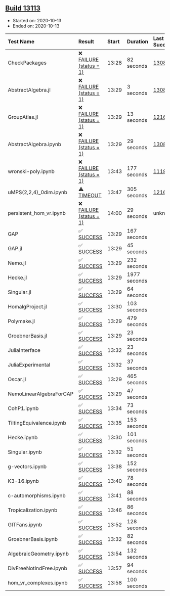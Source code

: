 ## [Build 13113](https://oscarci.mathematik.uni-kl.de/job/oscar/13113/)

* Started on: 2020-10-13
* Ended on: 2020-10-13

| Test Name    | Result | Start | Duration | Last Success | First Failure |
|:-------------|:-------|:------|:---------|:-------------|:--------------|
| CheckPackages | ❌ [FAILURE (status = 1)](https://oscarci.mathematik.uni-kl.de/job/oscar/13113/artifact/logs/build-13113/CheckPackages.log) | 13:28 | 82 seconds | [13085](https://oscarci.mathematik.uni-kl.de/job/oscar/13085/) | [13086](https://oscarci.mathematik.uni-kl.de/job/oscar/13086/) |
| AbstractAlgebra.jl | ❌ [FAILURE (status = 1)](https://oscarci.mathematik.uni-kl.de/job/oscar/13113/artifact/logs/build-13113/AbstractAlgebra.jl.log) | 13:29 | 3 seconds | [13085](https://oscarci.mathematik.uni-kl.de/job/oscar/13085/) | [13086](https://oscarci.mathematik.uni-kl.de/job/oscar/13086/) |
| GroupAtlas.jl | ❌ [FAILURE (status = 1)](https://oscarci.mathematik.uni-kl.de/job/oscar/13113/artifact/logs/build-13113/GroupAtlas.jl.log) | 13:29 | 13 seconds | [12167](https://oscarci.mathematik.uni-kl.de/job/oscar/12167/) | [12168](https://oscarci.mathematik.uni-kl.de/job/oscar/12168/) |
| AbstractAlgebra.ipynb | ❌ [FAILURE (status = 1)](https://oscarci.mathematik.uni-kl.de/job/oscar/13113/artifact/logs/build-13113/AbstractAlgebra.ipynb.log) | 13:29 | 29 seconds | [13085](https://oscarci.mathematik.uni-kl.de/job/oscar/13085/) | [13086](https://oscarci.mathematik.uni-kl.de/job/oscar/13086/) |
| wronski-poly.ipynb | ❌ [FAILURE (status = 1)](https://oscarci.mathematik.uni-kl.de/job/oscar/13113/artifact/logs/build-13113/wronski-poly.ipynb.log) | 13:43 | 177 seconds | [11192](https://oscarci.mathematik.uni-kl.de/job/oscar/11192/) | [11193](https://oscarci.mathematik.uni-kl.de/job/oscar/11193/) |
| uMPS(2,2,4)_0dim.ipynb | ⚠ [TIMEOUT](https://oscarci.mathematik.uni-kl.de/job/oscar/13113/artifact/logs/build-13113/uMPS-2-2-4-_0dim.ipynb.log) | 13:47 | 305 seconds | [12167](https://oscarci.mathematik.uni-kl.de/job/oscar/12167/) | [12168](https://oscarci.mathematik.uni-kl.de/job/oscar/12168/) |
| persistent_hom_vr.ipynb | ❌ [FAILURE (status = 1)](https://oscarci.mathematik.uni-kl.de/job/oscar/13113/artifact/logs/build-13113/persistent_hom_vr.ipynb.log) | 14:00 | 29 seconds | unknown | unknown |
| GAP | ✅ [SUCCESS](https://oscarci.mathematik.uni-kl.de/job/oscar/13113/artifact/logs/build-13113/GAP.log) | 13:29 | 167 seconds |  |  |
| GAP.jl | ✅ [SUCCESS](https://oscarci.mathematik.uni-kl.de/job/oscar/13113/artifact/logs/build-13113/GAP.jl.log) | 13:29 | 45 seconds |  |  |
| Nemo.jl | ✅ [SUCCESS](https://oscarci.mathematik.uni-kl.de/job/oscar/13113/artifact/logs/build-13113/Nemo.jl.log) | 13:29 | 232 seconds |  |  |
| Hecke.jl | ✅ [SUCCESS](https://oscarci.mathematik.uni-kl.de/job/oscar/13113/artifact/logs/build-13113/Hecke.jl.log) | 13:29 | 1977 seconds |  |  |
| Singular.jl | ✅ [SUCCESS](https://oscarci.mathematik.uni-kl.de/job/oscar/13113/artifact/logs/build-13113/Singular.jl.log) | 13:29 | 64 seconds |  |  |
| HomalgProject.jl | ✅ [SUCCESS](https://oscarci.mathematik.uni-kl.de/job/oscar/13113/artifact/logs/build-13113/HomalgProject.jl.log) | 13:30 | 103 seconds |  |  |
| Polymake.jl | ✅ [SUCCESS](https://oscarci.mathematik.uni-kl.de/job/oscar/13113/artifact/logs/build-13113/Polymake.jl.log) | 13:29 | 479 seconds |  |  |
| GroebnerBasis.jl | ✅ [SUCCESS](https://oscarci.mathematik.uni-kl.de/job/oscar/13113/artifact/logs/build-13113/GroebnerBasis.jl.log) | 13:29 | 23 seconds |  |  |
| JuliaInterface | ✅ [SUCCESS](https://oscarci.mathematik.uni-kl.de/job/oscar/13113/artifact/logs/build-13113/JuliaInterface.log) | 13:32 | 23 seconds |  |  |
| JuliaExperimental | ✅ [SUCCESS](https://oscarci.mathematik.uni-kl.de/job/oscar/13113/artifact/logs/build-13113/JuliaExperimental.log) | 13:32 | 37 seconds |  |  |
| Oscar.jl | ✅ [SUCCESS](https://oscarci.mathematik.uni-kl.de/job/oscar/13113/artifact/logs/build-13113/Oscar.jl.log) | 13:29 | 465 seconds |  |  |
| NemoLinearAlgebraForCAP | ✅ [SUCCESS](https://oscarci.mathematik.uni-kl.de/job/oscar/13113/artifact/logs/build-13113/NemoLinearAlgebraForCAP.log) | 13:29 | 47 seconds |  |  |
| CohP1.ipynb | ✅ [SUCCESS](https://oscarci.mathematik.uni-kl.de/job/oscar/13113/artifact/logs/build-13113/CohP1.ipynb.log) | 13:34 | 73 seconds |  |  |
| TiltingEquivalence.ipynb | ✅ [SUCCESS](https://oscarci.mathematik.uni-kl.de/job/oscar/13113/artifact/logs/build-13113/TiltingEquivalence.ipynb.log) | 13:35 | 153 seconds |  |  |
| Hecke.ipynb | ✅ [SUCCESS](https://oscarci.mathematik.uni-kl.de/job/oscar/13113/artifact/logs/build-13113/Hecke.ipynb.log) | 13:30 | 101 seconds |  |  |
| Singular.ipynb | ✅ [SUCCESS](https://oscarci.mathematik.uni-kl.de/job/oscar/13113/artifact/logs/build-13113/Singular.ipynb.log) | 13:32 | 51 seconds |  |  |
| g-vectors.ipynb | ✅ [SUCCESS](https://oscarci.mathematik.uni-kl.de/job/oscar/13113/artifact/logs/build-13113/g-vectors.ipynb.log) | 13:38 | 152 seconds |  |  |
| K3-16.ipynb | ✅ [SUCCESS](https://oscarci.mathematik.uni-kl.de/job/oscar/13113/artifact/logs/build-13113/K3-16.ipynb.log) | 13:40 | 78 seconds |  |  |
| c-automorphisms.ipynb | ✅ [SUCCESS](https://oscarci.mathematik.uni-kl.de/job/oscar/13113/artifact/logs/build-13113/c-automorphisms.ipynb.log) | 13:41 | 88 seconds |  |  |
| Tropicalization.ipynb | ✅ [SUCCESS](https://oscarci.mathematik.uni-kl.de/job/oscar/13113/artifact/logs/build-13113/Tropicalization.ipynb.log) | 13:46 | 86 seconds |  |  |
| GITFans.ipynb | ✅ [SUCCESS](https://oscarci.mathematik.uni-kl.de/job/oscar/13113/artifact/logs/build-13113/GITFans.ipynb.log) | 13:52 | 128 seconds |  |  |
| GroebnerBasis.ipynb | ✅ [SUCCESS](https://oscarci.mathematik.uni-kl.de/job/oscar/13113/artifact/logs/build-13113/GroebnerBasis.ipynb.log) | 13:32 | 82 seconds |  |  |
| AlgebraicGeometry.ipynb | ✅ [SUCCESS](https://oscarci.mathematik.uni-kl.de/job/oscar/13113/artifact/logs/build-13113/AlgebraicGeometry.ipynb.log) | 13:54 | 132 seconds |  |  |
| DivFreeNotIndFree.ipynb | ✅ [SUCCESS](https://oscarci.mathematik.uni-kl.de/job/oscar/13113/artifact/logs/build-13113/DivFreeNotIndFree.ipynb.log) | 13:57 | 94 seconds |  |  |
| hom_vr_complexes.ipynb | ✅ [SUCCESS](https://oscarci.mathematik.uni-kl.de/job/oscar/13113/artifact/logs/build-13113/hom_vr_complexes.ipynb.log) | 13:58 | 100 seconds |  |  |
